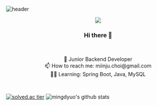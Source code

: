 ![header](https://capsule-render.vercel.app/api?type=soft&color=auto&height=100&section=header&text=MinjuChoi&fontSize=70&animation=twinkling&fontAlignY=55)

<p align="center">
  <a href="https://hits.seeyoufarm.com"><img src="https://hits.seeyoufarm.com/api/count/incr/badge.svg?url=https%3A%2F%2Fgithub.com%2Fmingdyuo&count_bg=%23D7A1FF&title_bg=%235B3A77&icon=github.svg&icon_color=%23E7E7E7&title=hits&edge_flat=false"/></a>
</p>


<h3 align="center"> Hi there 👋 </h3>

<br>

<p align="center">
🌱 Junior Backend Developer
<br>
📫 How to reach me: miinju.choi@gmail.com
<br>
💪🏻 Learning: Spring Boot, Java, MySQL
</p>

<br>

[![solved.ac tier](http://mazassumnida.wtf/api/generate_badge?boj=phera5432)](https://solved.ac/phera5432) ![mingdyuo's github stats](https://github-readme-stats.vercel.app/api?username=mingdyuo&show_icons=true)


<!--
- 🔭 I’m currently working on ...
- 🌱 I’m currently learning ...
- 👯 I’m looking to collaborate on ...
- 🤔 I’m looking for help with ...
- 💬 Ask me about ...
- 📫 How to reach me: ...
- 😄 Pronouns: ...
- ⚡ Fun fact: ...
-->
